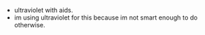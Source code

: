 - ultraviolet with aids.
- im using ultraviolet for this because im not smart enough to do otherwise.
